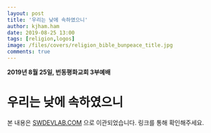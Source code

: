 ```yaml
---
layout: post
title: '우리는 낮에 속하였으니'
author: kjham.ham
date: 2019-08-25 13:00
tags: [religion,logos]
image: /files/covers/religion_bible_bunpeace_title.jpg
comments: true
---
```


**2019년 8월 25일, 번동평화교회 3부예배**

# 우리는 낮에 속하였으니  

본 내용은 [SWDEVLAB.COM](https://swdevlab.com/60) 으로 이관되었습니다.
링크를 통해 확인해주세요.